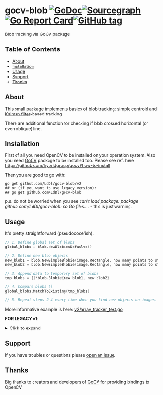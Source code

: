 # gocv-blob [![GoDoc](https://godoc.org/github.com/LdDl/gocv-blob?status.svg)](https://godoc.org/github.com/LdDl/gocv-blob)[![Sourcegraph](https://sourcegraph.com/github.com/LdDl/gocv-blob/-/badge.svg)](https://sourcegraph.com/github.com/LdDl/gocv-blob?badge)[![Go Report Card](https://goreportcard.com/badge/github.com/LdDl/gocv-blob)](https://goreportcard.com/report/github.com/LdDl/gocv-blob)[![GitHub tag](https://img.shields.io/github/tag/LdDl/gocv-blob.svg)](https://github.com/LdDl/gocv-blob/releases)
Blob tracking via GoCV package

## Table of Contents

- [About](#about)
- [Installation](#installation)
- [Usage](#usage)
- [Support](#support)
- [Thanks](#thanks)

## About
This small package implements basics of blob tracking: simple centroid and [Kalman filter](https://en.wikipedia.org/wiki/Kalman_filter)-based tracking

There are additional function for checking if blob crossed horizontal (or even oblique) line.

## Installation

First of all you need OpenCV to be installed on your operation system. Also you need [GoCV](https://github.com/hybridgroup/gocv) package to be installed too. Please see ref. here https://github.com/hybridgroup/gocv#how-to-install

Then you are good to go with:
```shell
go get github.com/LdDl/gocv-blob/v2
## or (if you want to use legacy version):
## go get github.com/LdDl/gocv-blob
```

p.s. do not be worried when you see *can't load package: package github.com/LdDl/gocv-blob: no Go files....* - this is just warning.

## Usage

It's pretty straightforward (pseudocode'ish).

```go
// 1. Define global set of blobs
global_blobs = blob.NewBlobiesDefaults()

// 2. Define new blob objects
new_blob1 = blob.NewSimpleBlobie(image.Rectangle, how many points to store in track, class ID of object , class name of object)
new_blob2 = blob.NewSimpleBlobie(image.Rectangle, how many points to store in track, class ID of object , class name of object)

// 3. Append data to temporary set of blobs
tmp_blobs = []*blob.Blobie{new_blob1, new_blob2}

// 4. Compare blobs ()
global_blobs.MatchToExisting(tmp_blobs)

// 5. Repeat steps 2-4 every time when you find new objects on images. MatchToExisting() will update existing blobs and register new ones.
```

More informative example is here: [v2/array_tracker_test.go](v2/array_tracker_test.go)

**FOR LEGACY v1**:
<details>
<summary>Click to expand</summary>

```go
// 1. Define global set of blobs
global_blobs = blob.NewBlobiesDefaults()

// 2. Define new blob objects
new_blob1 = blob.NewBlobie(image.Rectangle, how many points to store in track, class ID of object , class name of object)
new_blob2 = blob.NewBlobie(image.Rectangle, how many points to store in track, class ID of object , class name of object)

// 3. Append data to temporary set of blobs
tmp_blobs = []*blob.Blobie{}
tmp_blobs = append(tmp_blobs, new_blob1)
tmp_blobs = append(tmp_blobs, new_blob2)

// 4. Compare blobs ()
global_blobs.MatchToExisting(tmp_blobs)

// 5. Repeat steps 2-4 every time when you find new objects on images. MatchToExisting() will update existing blobs and register new ones.
```
</details>

## Support

If you have troubles or questions please [open an issue](https://github.com/LdDl/gocv-blob/issues/new).

## Thanks
Big thanks to creators and developers of [GoCV](https://gocv.io/) for providing bindings to OpenCV
